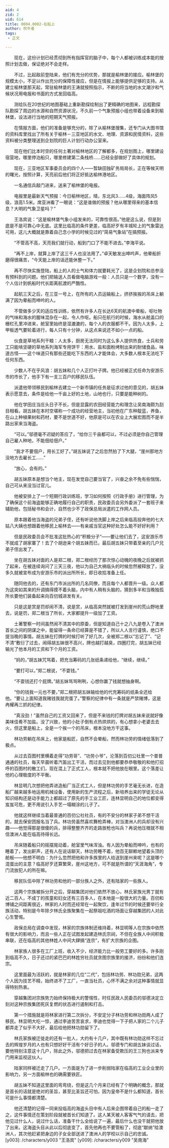 ```yaml
---
aid: 4
zid: 2
uid: 614
title: 0004.0002-在船上
author: 吹牛者
tags: 
 - 正文

---
```




　　现在，这份计划已经贯彻到所有指挥官的脑子中，每个人都被训练成本能的按照计划去做，保证绝对不会走样。

　　不过，比起敌前登陆来，他们有充分的优势，那就是榆林堡的接应。榆林堡的规模太小，不足以作出充分的保障性接应，但是在情报上能够提供足够的支持。从建立榆林堡那天起，常驻榆林堡的王涛就按照指示，不断的将当地的水文潮汐和气候状况用电报和书面的方式发回临高。

　　测绘队在20世纪的地图基础上重新勘探绘制出了更精确的地图来，远程勘探队勘探了周边的水源和自然资源状况，不久前一个气象预报小组也带着设备来到榆林堡，设法进行当地的短期天气预报。

　　在情报方面，他们的准备是够充分的，除了从榆林堡搜集，还专门从大图书馆的资料库里找出了所有关于榆林－三亚地区的水文、地理、资源和民情资料，这些资料被分类整理送到企划院的巨人计划行动办公室来。

　　现在他们比本时空的任何土著对榆林地区的了解都多，在规划图上，哪里建设宿营地，哪里停泊船只，哪里修建第二条栈桥……已经全部做好了具体的规划。

　　现在，三亚地区军事委员会的四个人——暂缺田独矿务局局长，正在等候天明的曙光，按照计算，天亮前后他们将正好抵达榆林港地区。

　　一名通信兵敲门进来，送来了榆林堡的电报。

　　电报里是最新天气预报：今日榆林地区，晴，东北风3……4级，海面阵风5级，浪高1.5米。席亚洲看了一眼说：“这是谁做的预报？他从哪里得来的基本信息？大明的气象卫星吗？”

　　王洛宾说：“这是榆林堡气象小组发来的，可靠性很高。”他是这么说，但是到底是不是可靠心中无底。这里比临高的条件更差，临高好歹有丰城轮上的气象雷达可用，这儿大概就是靠着自己念小学的时候见过的“简易气象站”在搞预报。

　　“不管高不高，天亮我们就行动，船到门口了不能不进去。”李海平说。

　　“再不上岸，就算上岸了这三千人也没法用了。”卓天敏发出呻吟声，他晕船折磨得很痛苦，“今天能上岸的话还能休整一下。”

　　再不尽快实施登陆，船上的人的士气和体力就要耗光了，这是企划院和总参没有预料到的问题。他们把输送人员看做电脑游戏一般：人员只是一个数字，没有一个人估计到帆船时代长距离航渡的严酷性。

　　起航三天之后，在三亚一号上，在所有的人员运输船上，挤挤挨挨的吊床上躺满了因为晕船而呻吟的人。

　　不管做多少天的适应性训练，依然有许多人在长达6天的航渡中晕船，呕吐物的气味和海水的腥味混杂在一起，令人作呕。船只在航行的时候，海水从舱盖口的栅栏孔里冲进来，舱室里始终是湿漉漉的，每个人的衣服都不干。因为人太多，上甲板透气要轮着进行，每人只有十分钟，从这点来说还不如小一点的船。

　　伙食是草地系列干粮：人太多，厨房无法同时为这么多人提供热食，士兵和劳工只能啃坚硬的草地系列海军专用饼干：用水、盐和面粉烤制出来的耐储食品，味道古怪——这个味道只有那些还能吃下东西的人才能体会，大多数人根本无法吃下任何东西。

　　少数人不在乎风浪：胡五妹和几个人正打叶子牌。他已经被正式任命为安游乐市的市长了，他手下有一支三百户的移民队伍。

　　派遣他带领移民到榆林去建立一个新市镇的任务是征求过他的意见的，胡五妹表示愿意去，条件是给他一千亩上好的土地，山地也行，只要是能种树的。

　　他在学田庄当庄头日子不长，但是显露的农田经营能力和理念让吴南海颇为刮目相看。胡五妹在本时空堪称一个成功的经营地主，当初他在广东种靛蓝，养鱼，在山上种植果树和药材，要不是世道不好，他原是可以在农业上大展宏图而不是半路出家来当海盗。

　　“可以。”邬德毫不迟疑的答应了，“给你三千亩都可以，不过必须是你自己管理自己雇人种地，不能佃给佃户。”

　　“我才不要佃户，用长工好了。”胡五妹说了之后忽然拍了下大腿，“崖州那地方没地方去雇长工……”

　　“放心，会有的。”

　　胡五妹原本是想当个地主，现在发觉自己要当官了，兴奋之余不免有些惴惴，自己可从来没当过官儿。

　　他被安排上了一个短期行政训练班，学习如何按照《行政手册》进行管理，为了确保这个前海盗能够正确地履行自己的职责，民政委员会另外委派了一套班子来辅助他，包括秘书和会计，自然也少不了政保总局派遣的工作网人员。

　　原本跟着他当海盗的兄弟子侄，还有听说他洗脚上岸之后来临高投奔他的七大姑八大姨也想跟着他移民上榆林去——有亲戚当官这种好处怎么能不好好利用？

　　但是民政委员会不批准这批热心的“积极分子”——要让他们去了，这安游乐市不就成了胡家寨了！去了个胡逊来个胡五妹而已，最后胡五妹只带着至亲的几户兄弟子侄出发了。

　　坐在胡五妹对面的人是郑二根，郑二根经历了那次惊心动魄的夜晚之后就被抓了起来，在被连续询问了三天三夜，他以为自己大祸临头的时候忽然被释放了，没多久就被宣布成为安游乐市的派出所所长，即日收拾准备上任。

　　随同他去的，还有东门市派出所的几名同僚，而且每个人都晋升一级。众人都为这突如其来的升调搞得摸不着头脑，内中有人稍有头脑的，猜到多半和当晚独孤所长要他们装备起来向百仞城进发有关。

　　只是这是赏是罚却闹不清，说是赏，从临高突然就被打发到崖州的荒山野地里去，说是罚，郑二根当了所长，大家都提升一级加了工资。

　　土著警察一时间虽然闹不清其中的原委，但是知道自己十之八九是卷入了澳洲首长之间的阴谋之中，能留得一条命已经算是不错了，所以人人言行谨慎，绝口不提当晚的事情。胡五妹在打牌的时候打听了好几次，全被郑二根以“忘记了”、“记不清”敷衍了过去，闹得胡五妹很不高兴，牌也越打越臭，四圈打完，胡五妹已经输光了他本月的工资和下个月的工资。

　　“妈的，”胡五妹咒骂着，把充当筹码的几张纸条递给他，“继续，继续。”

　　“要打可以，”郑二根说，“不耍钱。”

　　“不耍钱还打个屁牌。”胡五妹骂骂咧咧，心想你赢了钱就想抽身啊。

　　“你的钱我一元也不要，”郑二根把胡五妹输给他的代充筹码的纸条全还给他。“要让上面知道我赌钱我就完蛋了。”警察的纪律中有一条就是严禁赌博，这是冉耀再三抓的纪律。

　　“真没劲！”虽然自己的工资又回来了，但是不来钱的打牌对胡五妹来说就好像美味佳肴不加盐。没了兴致，他的小肚子倒有点热烘烘的，有心想拿小老婆去去火，但这里是船上，全是一个挨一个的吊床，根本没地方干这事。

　　林功劳躺在吊床上，他家是船匠，自然不会晕船，然而林功劳的情绪低落到了极点。

　　从过去百图村里横着走得“功劳哥”、“功劳小爷”，沦落到百仞公社里一个普普通通的社员，每天早晨听着汽笛出工干活，而过去见到他都要恭恭敬敬的和他打招呼的百图村的散工们，现在混上了正式工人，根本就不把他放在眼里。这个落差让他的心理极度的不平衡。

　　林显明几次想把他弄进造船厂当正式工人，但是林功劳的手艺毫无长进，在造船厂越来越多地运用机械设备，使用新的生产流程之后，新培养出来的学徒无论从知识结构还是动手能力上都超过了原先的手工业工匠，连林显明自己的地位都变得岌岌可危，更不用说引入手艺一塌糊涂的儿子了。

　　他就这样继续当着最普通的百仞公社社员，有的不安分的林家子弟不想干活的，就去保安团报名当了兵。林功劳虽然喜欢舞枪弄棒，对当澳洲人的兵却没有兴趣——他觉得那是很傻的兵，排得整整齐齐的走路放枪也叫兵？再说他压根就不相信澳洲人能在临高待得长远。

　　吊床随着船只的摇摆晃动着，舱室里气味浑浊。有人因为晕船而呻吟，也有的睡着了，发出鼾声，还有人在说话聊天，林功劳睡不着，他百无聊赖地望着头顶的舱板——他想不明白：为什么忽然把他和许多族里的人给送到崖州来呢？这是哪个混蛋出的主意？临高好歹还算繁荣，崖州这地方，可不就是所谓的“天涯海角”，专门流放犯人的所在嘛。

　　移民队伍中除了林功劳和他的一部分族人之外，还有陆家的一些族人。

　　这两个宗族被拆分开之后，穿越集团对他们依然不放心，林氏家族光男丁就有近二百人，不成丁的孩童和妇女还有三百多人，在本地是一股很大的力量。百仞和博铺之间距离很近，林家的人时而还经常在一起聚饮，逢年过节的时候还要举行全族活动，特别是今年除夕林氏全族聚集在一起祭祖吃酒的场面让穿越集团的人对此心生警惕。

　　政保总局在调查中发现，林家的宗族体制还维持着，林显明等人在宗族中依然有很大的影响力，而且一些人正在试图发起建造林氏宗祠，不但在全族人中间积极串联，还在临高的其他林姓人中间大肆搞“连宗”，有扩大宗族的企图。

　　林家族人很多在工厂上班，收入不少，经济能力比一般劳工要好的多。许多刚到临高不久，日子还过的紧巴巴的林姓穷社员就贪图宗族里的接济，纷纷和他们连宗。

　　这里面最为活跃的，就是林家的几位“二代”，包括林功劳、林功勋兄弟，这两个人因为技艺不精，始终进不了工厂，一直当社员，心怀不满之余对这种事情就显得特别热衷。

　　穿越集团对宗族势力始终保持极大的警惕性，时任民政人民委员的邬德决定立刻对这种宗族集团死灰复燃的状态进行遏制和打击。

　　第一个措施就是将林家进行第二次拆分，不安定分子林功劳和林功勋两人成了移民。林显明大吃一惊，通过李迪苦苦哀求，李迪也觉得一下子把人家的二个儿子都弄走了似乎不大好，最后给他把林功勋留下了。

　　林氏家族被迁徙走的还有一批人，大约有十几户，其中既有林功勋这样不忘过去的辉煌岁月的人也有只想好好干活有个好日子的人。邬德专门和胡五妹谈过话，要他特别注意这十几户，除此之外，邬德把过去在林家备受欺压的王三狗也派来专门用来监视这伙人。

　　陆家同样被迁走了几户。一方面是为了进一步削弱陆家在临高的工业企业里的影响力，另一方面榆林也的确需要铁匠。

　　胡五妹不知道这里面的弯弯绕，但是这几个月来已经有了个明确的概念，那就是首长的话就是绝对的圣旨，甚至比圣旨还可怕，因为皇帝不是什么都知道，首长可是什么事情都清楚。

　　他还清楚的记得一同来投临高的海盗头目中有人后来企图带着自己的船一走了之，这件事情还在策划阶段就被首长们知道了。这人某天被人客客气气的请去，把他见过什么人，说过什么话，准备干什么全给说了一遍，最后什么也没干就把他放了出来。这海盗头目从此以后彻底变了，首先他再也不要管船了，彻底“献纳”给澳洲人，其次他赶紧把身边的子女全部送进了澳洲人的学校以示自己的忠诚。
[y003]: /characters/y003 "王洛宾"
[y009]: /characters/y009 "吴南海"


